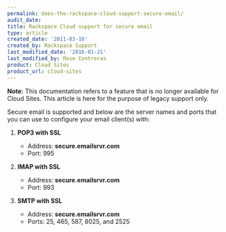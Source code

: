 ```yaml
---
permalink: does-the-rackspace-cloud-support-secure-email/
audit_date:
title: Rackspace Cloud support for secure email
type: article
created_date: '2011-03-16'
created_by: Rackspace Support
last_modified_date: '2016-01-21'
last_modified_by: Rose Contreras
product: Cloud Sites
product_url: cloud-sites
---
```


**Note:** This documentation refers to a feature that is no longer available for Cloud Sites.  This article is here for the purpose of legacy support only.

Secure email is supported and below are the server names and ports that
you can use to configure your email client(s) with:

1.  **POP3 with SSL**
    -   Address: **secure.emailsrvr.com**
    -   Port: 995

2.  **IMAP with SSL**
    -   Address: **secure.emailsrvr.com**
    -   Port: 993

3.  **SMTP with SSL**
    -   Address: **secure.emailsrvr.com**
    -   Ports: 25, 465, 587, 8025, and 2525
